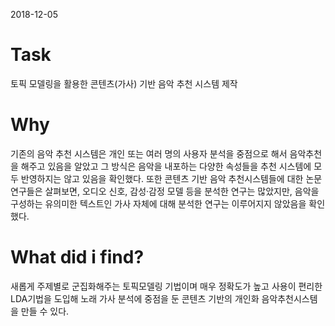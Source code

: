 

2018-12-05



# Task

토픽 모델링을 활용한 콘텐츠(가사) 기반  음악 추천 시스템 제작

# Why

기존의 음악 추천 시스템은 개인 또는 여러 명의 사용자 분석을 중점으로 해서 음악추천을 해주고 있음을 알았고 그 방식은 음악을 내포하는 다양한 속성들을 추천 시스템에 모두 반영하지는 않고 있음을 확인했다. 또한 콘텐츠 기반 음악 추천시스템들에 대한 논문 연구들은 살펴보면, 오디오 신호, 감성·감정 모델 등을 분석한 연구는 많았지만, 음악을 구성하는 유의미한 텍스트인 가사 자체에 대해 분석한 연구는 이루어지지 않았음을 확인했다.

# What did i find?

새롭게 주제별로 군집화해주는 토픽모델링 기법이며 매우 정확도가 높고 사용이 편리한 LDA기법을 도입해 노래 가사 분석에 중점을 둔 콘텐츠 기반의 개인화 음악추천시스템을 만들 수 있다.